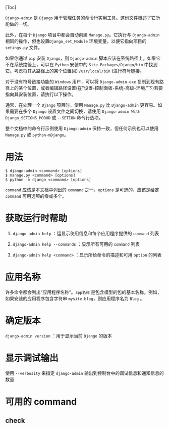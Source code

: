 [Toc]

`Django-admin` 是 `Django` 用于管理任务的命令行实用工具。这份文件概述了它所能做的一切。

此外，在每个 `Django` 项目中都会自动创建 `Manage.py`。它执行与 `Django-admin` 相同的操作，但也设置`Django_set_Module` 环境变量，以便它指向项目的 `setings.py` 文件。

如果你通过 `pip` 安装 `Django`，则 `Django-admin` 脚本应该在系统路径上。如果它不在系统路径上，可以在 `Python` 安装中的 `Site-Packages/Django/bin` 中找到它。考虑将其从路径上的某个位置(如 `/usr/local/bin` )进行符号链接。

对于没有符号链接功能的 `Windows` 用户，可以将 `Django-admin.exe` 复制到现有路径上的某个位置，或者编辑路径设置(在“设置-控制面板-系统-高级-环境.”下)若要指向其安装位置，请执行以下操作。

通常，在处理一个 `Django` 项目时，使用 `Manage.py` 比 `Django-admin` 更容易。如果需要在多个 `Django` 设置文件之间切换，请使用 `Django-admin With Django_SETIONS_MODUD` 或 `--SETION` 命令行选项。

整个文档中的命令行示例使用 `Django-admin` 保持一致，但任何示例也可以使用 `Manage.py` 或 `python-mDjango`。

# 用法

```shell
$ django-admin <command> [options]
$ manage.py <command> [options]
$ python -m django <command> [options]
```

`command` 应该是本文档中列出的 `command` 之一。`options` 是可选的，应该是给定 `command` 可用选项的零或多个。

# 获取运行时帮助

1. `django-admin help` ：运显示使用信息和每个应用程序提供的 `command` 列表

2. `django-admin help --commands` ：显示所有可用的 `command` 列表
3. `django-admin help <command>` ：显示所给命令的描述和可用 `option` 的列表

# 应用名称

许多命令都会列出“应用程序名称”。`app名称` 是包含模型的包的基本名称。例如，如果安装的应用程序包含字符串 `mysite.blog`，则应用程序名为 `Blog` 。

# 确定版本

`django-admin version` ：用于显示当前 `Django` 的版本

# 显示调试输出

使用 `--verbosity` 来指定 `django-admin` 输出到控制台中的调试信息和通知信息的数量

# 可用的 command

## check

